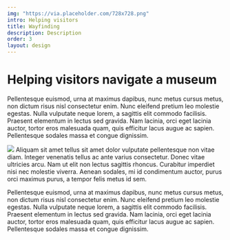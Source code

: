 ```yaml
---
img: "https://via.placeholder.com/728x728.png"
intro: Helping visitors
title: Wayfinding
description: Description
order: 3
layout: design
---
```

<div class="text">
  <h1>Helping visitors navigate a museum</h1>
</div>

<div class="text">
  <p>Pellentesque euismod, urna at maximus dapibus, nunc metus cursus metus, non dictum risus nisl consectetur enim. Nunc eleifend pretium leo molestie egestas. Nulla vulputate neque lorem, a sagittis elit commodo facilisis. Praesent elementum in lectus sed gravida. Nam lacinia, orci eget lacinia auctor, tortor eros malesuada quam, quis efficitur lacus augue ac sapien. Pellentesque sodales massa et congue dignissim.</p>
</div>

<div class="image">
  <img src="https://res.cloudinary.com/benludwig/image/upload/c_scale,f_auto,q_auto:best,w_2000/v1588189508/sfh_jfq77o.jpg">
  <span class="caption">Aliquam sit amet tellus sit amet dolor vulputate pellentesque non vitae diam. Integer venenatis tellus ac ante varius consectetur. Donec vitae ultricies arcu. Nam ut elit non lectus sagittis rhoncus. Curabitur imperdiet nisi nec molestie viverra. Aenean sodales, mi id condimentum auctor, purus orci maximus purus, a tempor felis metus id sem.</span>
</div>

<div class="text">
  <p>Pellentesque euismod, urna at maximus dapibus, nunc metus cursus metus, non dictum risus nisl consectetur enim. Nunc eleifend pretium leo molestie egestas. Nulla vulputate neque lorem, a sagittis elit commodo facilisis. Praesent elementum in lectus sed gravida. Nam lacinia, orci eget lacinia auctor, tortor eros malesuada quam, quis efficitur lacus augue ac sapien. Pellentesque sodales massa et congue dignissim.</p>
</div>
